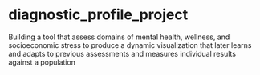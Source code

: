 # diagnostic_profile_project
Building a tool that assess domains of mental health, wellness, and socioeconomic stress to produce a dynamic visualization that later learns and adapts to previous assessments and measures individual results against a population
